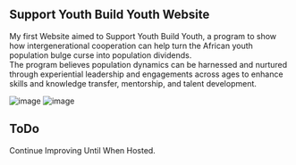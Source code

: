 ## Support Youth Build Youth Website <SYBYS />
My first Website aimed to Support Youth Build Youth, a program to show how intergenerational cooperation can help turn the African youth population bulge curse into population dividends. <br>
	The program believes population dynamics can be harnessed and nurtured through experiential leadership and engagements across ages to enhance skills and knowledge transfer, mentorship, and talent development. <br>

 
![image](https://github.com/koomedenis40/Support-Youth-Build-Youth-Website/assets/98518504/d875f516-dc86-4332-a365-11cad27cebd6)
![image](https://github.com/koomedenis40/Support-Youth-Build-Youth-Website/assets/98518504/b903182c-5183-4b46-8ba6-c6225ed13a80)

## ToDo <br>
Continue Improving Until When Hosted. 
